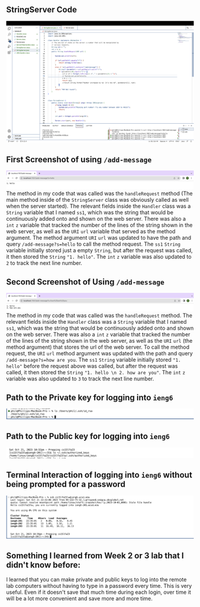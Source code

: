 ## StringServer Code
![Image](Labreport2code.jpg)

##  First Screenshot of using `/add-message`
![Image](Labreport2screenshotedit.jpg)
The method in my code that was called was the `handleRequest` method (The main method inside of the `StringServer` class was obviously called as well when the server started). The relevant fields inside the `Handler` class was a `String` variable that I named `ss1`, which was the string that would be continuously added onto and shown on the web server. There was also a `int` `z` variable that tracked the number of the lines of the string shown in the web server, as well as the `URI` `url` variable that served as the method argument. The method argument `URI` `url`  was updated to have the path and query `/add-message?s=hello` to call the method request. The `ss1` `String` variable initially stored just a empty `String`, but after the request was called, it then stored the `String` `"1. hello"`. The `int` `z` variable was also updated to `2` to track the next line number. 

## Second Screenshot of Using `/add-message`
![Image](Labreport2screenshotedit2.jpg)
The method in my code that was called was the `handleRequest` method. The relevant fields inside the `Handler` class was a `String` variable that I named `ss1`, which was the string that would be continuously added onto and shown on the web server. There was also a `int` `z` variable that tracked the number of the lines of the string shown in the web server, as well as the `URI` `url` (the method argument) that stores the url of the web server. To call the method request, the `URI` `url` method argument was updated with the path and query `/add-message?s=how are you`. The `ss1` `String` variable initially stored `"1. hello"` before the request above was called, but after the request was called, it then stored the `String` `"1. hello \n 2. how are you"`. The `int` `z` variable was also updated to `3` to track the next line number. 

## Path to the Private key for logging into `ieng6`
![Image](Labreport2private.jpg)

## Path to the Public key for logging into `ieng6`
![Image](Labreport2public.jpg)

## Terminal Interaction of logging into `ieng6` without being prompted for a password
![Image](Labreport2login.jpg)

## Something I learned from Week 2 or 3 lab that I didn't know before:
I learned that you can make private and public keys to log into the remote lab computers without having to type in a password every time. This is very useful. Even if it doesn't save that much time during each login, over time it will be a lot more convenient and save more and more time. 
